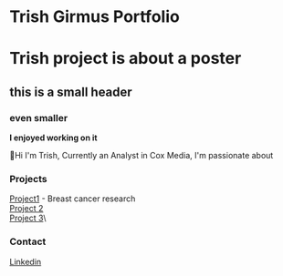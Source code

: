# Trish Girmus Portfolio

# Trish  project is about a poster
## this is a small header
### even smaller 
**I enjoyed working on it**

👋Hi I'm Trish, 
Currently an Analyst in Cox Media, I'm passionate about 

###  Projects
[Project1](Project%201/README.md) - Breast cancer research \
[Project 2](Project%202/README.md)\
[Project 3](Project%203/README.md)\

### Contact

[Linkedin](https://www.linkedin.com/in/trish-girmus-1620018/)

